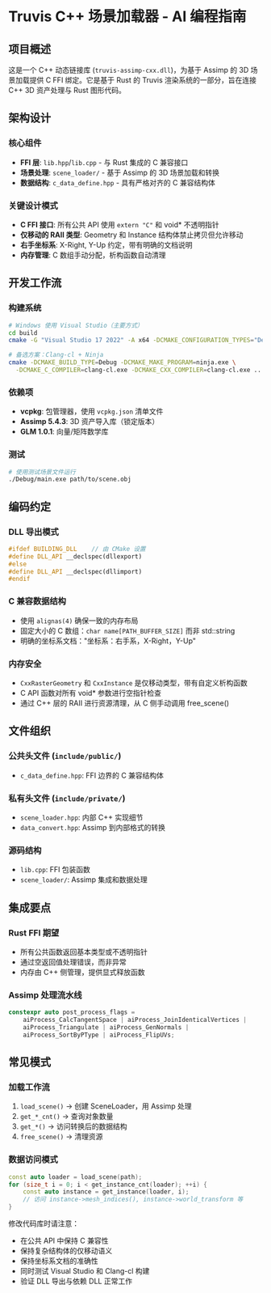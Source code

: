 # Truvis C++ 场景加载器 - AI 编程指南

## 项目概述
这是一个 C++ 动态链接库 (`truvis-assimp-cxx.dll`)，为基于 Assimp 的 3D 场景加载提供 C FFI 绑定。它是基于 Rust 的 Truvis 渲染系统的一部分，旨在连接 C++ 3D 资产处理与 Rust 图形代码。

## 架构设计

### 核心组件
- **FFI 层**: `lib.hpp`/`lib.cpp` - 与 Rust 集成的 C 兼容接口
- **场景处理**: `scene_loader/` - 基于 Assimp 的 3D 场景加载和转换
- **数据结构**: `c_data_define.hpp` - 具有严格对齐的 C 兼容结构体

### 关键设计模式
- **C FFI 接口**: 所有公共 API 使用 `extern "C"` 和 void* 不透明指针
- **仅移动的 RAII 类型**: Geometry 和 Instance 结构体禁止拷贝但允许移动
- **右手坐标系**: X-Right, Y-Up 约定，带有明确的文档说明
- **内存管理**: C 数组手动分配，析构函数自动清理

## 开发工作流

### 构建系统
```bash
# Windows 使用 Visual Studio（主要方式）
cd build
cmake -G "Visual Studio 17 2022" -A x64 -DCMAKE_CONFIGURATION_TYPES="Debug;Release" ..

# 备选方案：Clang-cl + Ninja
cmake -DCMAKE_BUILD_TYPE=Debug -DCMAKE_MAKE_PROGRAM=ninja.exe \
  -DCMAKE_C_COMPILER=clang-cl.exe -DCMAKE_CXX_COMPILER=clang-cl.exe ..
```

### 依赖项
- **vcpkg**: 包管理器，使用 `vcpkg.json` 清单文件
- **Assimp 5.4.3**: 3D 资产导入库（锁定版本）
- **GLM 1.0.1**: 向量/矩阵数学库

### 测试
```bash
# 使用测试场景文件运行
./Debug/main.exe path/to/scene.obj
```

## 编码约定

### DLL 导出模式
```cpp
#ifdef BUILDING_DLL    // 由 CMake 设置
#define DLL_API __declspec(dllexport)
#else
#define DLL_API __declspec(dllimport)
#endif
```

### C 兼容数据结构
- 使用 `alignas(4)` 确保一致的内存布局
- 固定大小的 C 数组：`char name[PATH_BUFFER_SIZE]` 而非 std::string
- 明确的坐标系文档："坐标系：右手系，X-Right，Y-Up"

### 内存安全
- `CxxRasterGeometry` 和 `CxxInstance` 是仅移动类型，带有自定义析构函数
- C API 函数对所有 void* 参数进行空指针检查
- 通过 C++ 层的 RAII 进行资源清理，从 C 侧手动调用 free_scene()

## 文件组织

### 公共头文件 (`include/public/`)
- `c_data_define.hpp`: FFI 边界的 C 兼容结构体

### 私有头文件 (`include/private/`)
- `scene_loader.hpp`: 内部 C++ 实现细节
- `data_convert.hpp`: Assimp 到内部格式的转换

### 源码结构
- `lib.cpp`: FFI 包装函数
- `scene_loader/`: Assimp 集成和数据处理

## 集成要点

### Rust FFI 期望
- 所有公共函数返回基本类型或不透明指针
- 通过空返回值处理错误，而非异常
- 内存由 C++ 侧管理，提供显式释放函数

### Assimp 处理流水线
```cpp
constexpr auto post_process_flags = 
    aiProcess_CalcTangentSpace | aiProcess_JoinIdenticalVertices |
    aiProcess_Triangulate | aiProcess_GenNormals | 
    aiProcess_SortByPType | aiProcess_FlipUVs;
```

## 常见模式

### 加载工作流
1. `load_scene()` → 创建 SceneLoader，用 Assimp 处理
2. `get_*_cnt()` → 查询对象数量
3. `get_*()` → 访问转换后的数据结构
4. `free_scene()` → 清理资源

### 数据访问模式
```cpp
const auto loader = load_scene(path);
for (size_t i = 0; i < get_instance_cnt(loader); ++i) {
    const auto instance = get_instance(loader, i);
    // 访问 instance->mesh_indices(), instance->world_transform 等
}
```

修改代码库时请注意：
- 在公共 API 中保持 C 兼容性
- 保持复杂结构体的仅移动语义
- 保持坐标系文档的准确性
- 同时测试 Visual Studio 和 Clang-cl 构建
- 验证 DLL 导出与依赖 DLL 正常工作
